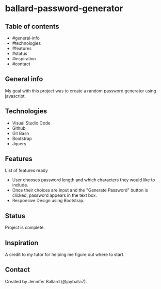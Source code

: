 # ballard-password-generator

## Table of contents
* #general-info
* #technologies
* #features
* #status
* #inspiration
* #contact

## General info
My goal with this project was to create a random password generator using javascript.

## Technologies
* Visual Studio Code
* Github
* Git Bash
* Bootstrap
* Jquery

## Features
List of features ready
* User chooses password length and which characters they would like to include.
* Once their choices are input and the "Generate Password" button is clicked, password appears in the text box.
* Responsive Design using Bootstrap.

## Status
Project is complete.

## Inspiration
A credit to my tutor for helping me figure out where to start.

## Contact
Created by Jennifer Ballard (@jayballa7).